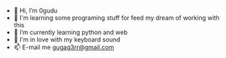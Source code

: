 - 👋 Hi, I’m 0gudu
- 👀 I'm learning some programing stuff for feed my dream of working with this
- 🌱 I’m currently learning python and web
- 💞️ I'm in love with my keyboard sound
- 📫 E-mail me gugag3rr@gmail.com
